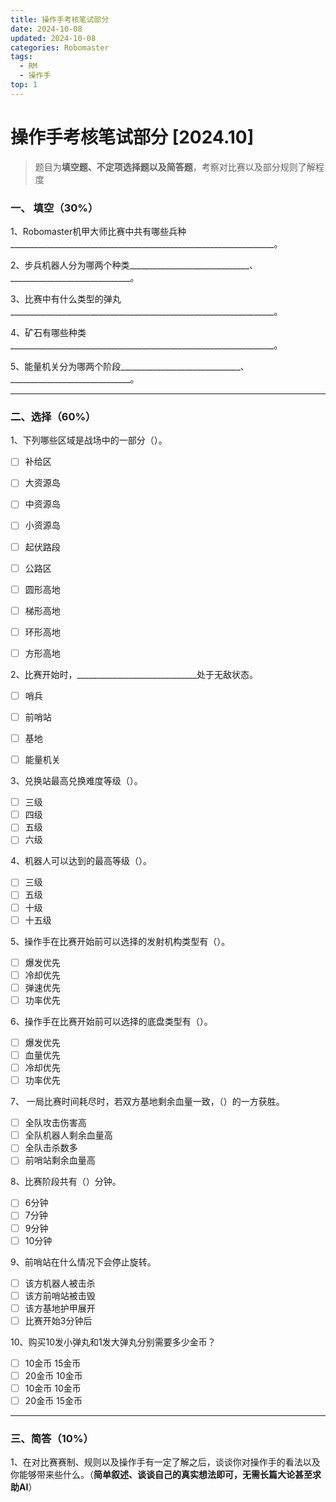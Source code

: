 ```yaml
---
title: 操作手考核笔试部分
date: 2024-10-08
updated: 2024-10-08
categories: Robomaster
tags:
  - RM
  - 操作手
top: 1
---
```


# 操作手考核笔试部分 [2024.10]

> 题目为**填空题、不定项选择题以及简答题**，考察对比赛以及部分规则了解程度

### 一、 填空（30%）

1、Robomaster机甲大师比赛中共有哪些兵种__________________________________________________________________。

2、步兵机器人分为哪两个种类______________________________、______________________________。

3、比赛中有什么类型的弹丸__________________________________________________________________。

4、矿石有哪些种类__________________________________________________________________。

5、能量机关分为哪两个阶段______________________________、______________________________。

---

### 二、选择（60%）

1、下列哪些区域是战场中的一部分（）。

- [ ] 补给区

- [ ] 大资源岛

- [ ] 中资源岛

- [ ] 小资源岛

- [ ] 起伏路段

- [ ] 公路区

- [ ] 圆形高地

- [ ] 梯形高地

- [ ] 环形高地

- [ ] 方形高地

2、比赛开始时，______________________________处于无敌状态。

- [ ] 哨兵

- [ ] 前哨站

- [ ] 基地

- [ ] 能量机关

3、兑换站最高兑换难度等级（）。

- [ ] 三级
- [ ] 四级
- [ ] 五级
- [ ] 六级

4、机器人可以达到的最高等级（）。

- [ ] 三级
- [ ] 五级
- [ ] 十级
- [ ] 十五级

5、操作手在比赛开始前可以选择的发射机构类型有（）。

- [ ] 爆发优先
- [ ] 冷却优先
- [ ] 弹速优先
- [ ] 功率优先

6、操作手在比赛开始前可以选择的底盘类型有（）。

- [ ] 爆发优先
- [ ] 血量优先
- [ ] 冷却优先
- [ ] 功率优先

7、 一局比赛时间耗尽时，若双方基地剩余血量一致，（）的一方获胜。

- [ ] 全队攻击伤害高
- [ ] 全队机器人剩余血量高
- [ ] 全队击杀数多
- [ ] 前哨站剩余血量高

8、比赛阶段共有（）分钟。

- [ ] 6分钟
- [ ] 7分钟
- [ ] 9分钟
- [ ] 10分钟

9、前哨站在什么情况下会停止旋转。

- [ ] 该方机器人被击杀
- [ ] 该方前哨站被击毁
- [ ] 该方基地护甲展开
- [ ] 比赛开始3分钟后

10、购买10发小弹丸和1发大弹丸分别需要多少金币？

- [ ] 10金币 15金币
- [ ] 20金币 10金币
- [ ] 10金币 10金币
- [ ] 20金币 15金币

---

### 三、简答（10%）

1、在对比赛赛制、规则以及操作手有一定了解之后，谈谈你对操作手的看法以及你能够带来些什么。（**简单叙述、谈谈自己的真实想法即可，无需长篇大论甚至求助AI**）
